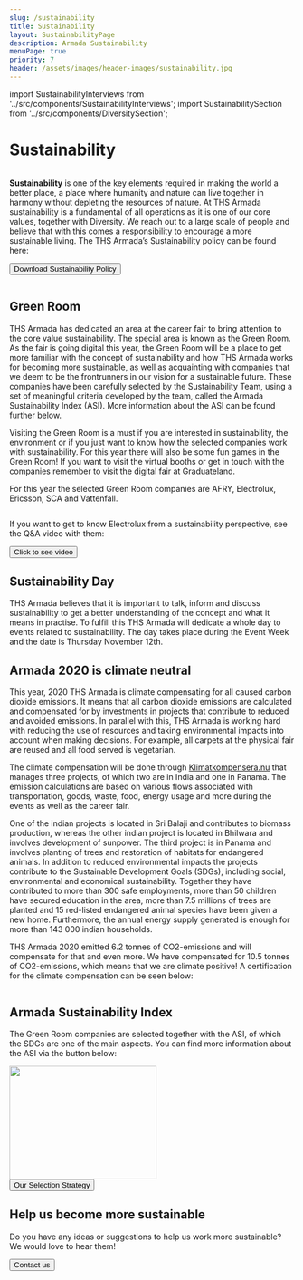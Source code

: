 ```yaml
---
slug: /sustainability
title: Sustainability
layout: SustainabilityPage
description: Armada Sustainability
menuPage: true
priority: 7
header: /assets/images/header-images/sustainability.jpg
---
```

import SustainabilityInterviews from '../src/components/SustainabilityInterviews'; 
import SustainabilitySection from '../src/components/DiversitySection';

<div className='sustainability-container'>

# Sustainability

  <img alt='' id='logo' src='/assets/sustainability-melon-nolabel.png'/>

   <p> <b id='sustainability-color'>Sustainability</b> is one of the key elements required in making the world a better place, a place where humanity and nature can live together in harmony without depleting the resources of nature. At THS Armada sustainability is a fundamental of all operations as it is one of our core values, together with Diversity. We reach out to a large scale of people and believe that with this comes a responsibility to encourage a more sustainable living. The THS Armada’s Sustainability policy can be found here: </p>

   <form id='submitForm' method='get' action='/assets/Sustainability_Diversity-Policy.pdf'>
      <button type='submit'>Download Sustainability Policy</button>
   </form>

<img alt='' className='background_Images middle' src='/assets/sustainability/circular_economy.jpg'/>

<SustainabilitySection left>

## Green Room

   THS Armada has dedicated an area at the career fair to bring attention to the core value sustainability. The special area is known as the Green Room. As the fair is going digital this year, the Green Room will be a place to get more familiar with the concept of sustainability and how THS Armada works for becoming more sustainable, as well as acquainting with companies that we deem to be the frontrunners in our vision for a sustainable future. These companies have been carefully selected by the Sustainability Team, using a set of meaningful criteria developed by the team, called the Armada Sustainability Index (ASI). More information about the ASI can be found further below.

  Visiting the Green Room is a must if you are interested in sustainability, the environment or if you just want to know how the selected companies work with sustainability. For this year there will also be some fun games in the Green Room! If you want to visit the virtual booths or get in touch with the companies remember to visit the digital fair at Graduateland.

  For this year the selected Green Room companies are AFRY, Electrolux, Ericsson, SCA and Vattenfall.

<img alt='' className='background_Images middle' src='/assets/sustainability/wall_of_sustainability.jpg'/>

If you want to get to know Electrolux from a sustainability perspective, see the Q&A video with them:

  <form id='submitForm' method='get' action="/assets/sustainability/ElectroluxQ&A.mp4" target='_blank'>
     <button type='submit'>Click to see video</button>
  </form>

</SustainabilitySection>
</div>

<div className='sustainability-day'>
   <div className='sustainability-container' style='padding-top: 0;'>

   <SustainabilitySection right>

## Sustainability Day

  THS Armada believes that it is important to talk, inform and discuss sustainability to get a better understanding of the concept and what it means in practise. To fulfill this THS Armada will dedicate a whole day to events related to sustainability. The day takes place during the Event Week and the date is Thursday November 12th.

   </SustainabilitySection>
   </div>
</div>

<div className='sustainability-container'>
<SustainabilitySection left>

## Armada 2020 is climate neutral

  This year, 2020 THS Armada is climate compensating for all caused carbon dioxide emissions. It means that all carbon dioxide emissions are calculated and compensated for by investments in projects that contribute to reduced and avoided emissions. In parallel with this, THS Armada is working hard with reducing the use of resources and taking environmental impacts into account when making decisions. For example, all carpets at the physical fair are reused and all food served is vegetarian.

  The climate compensation will be done through [Klimatkompensera.nu](https://klimatkompensera.se/) that manages three projects, of which two are in India and one in Panama. The emission calculations are based on various flows associated with transportation, goods, waste, food, energy usage and more during the events as well as the career fair.

  One of the indian projects is located in Sri Balaji and contributes to biomass production, whereas the other indian project is located in Bhilwara and involves development of sunpower. The third project is in Panama and involves planting of trees and restoration of habitats for endangered animals. In addition to reduced environmental impacts the projects contribute to the Sustainable Development Goals (SDGs), including social, environmental and economical sustainability. Together they have contributed to more than 300 safe employments, more than 50 children have secured education in the area, more than 7.5 millions of trees are planted and 15 red-listed endangered animal species have been given a new home. Furthermore, the annual energy supply generated is enough for more than 143 000 indian households.

THS Armada 2020 emitted 6.2 tonnes of CO2-emissions and will compensate for that and even more. We have compensated for 10.5 tonnes of CO2-emissions, which means that we are climate positive! A certification for the climate compensation can be seen below:

<img alt='' className='background_Images middle' src='/assets/klimatkompensation2020.jpg'/>

  </SustainabilitySection>

  <SustainabilitySection right>

## Armada Sustainability Index

  The Green Room companies are selected together with the ASI, of which the SDGs are one of the main aspects. You can find more information about the ASI via the button below:

  <img alt='' className='background_Images middle' src='/assets/sustainability/ASI_criteria_small.jpg' height='200em' width='260em'/>
  <form id='submitForm' method='get' action='/assets/sustainability/ASI_criteria.jpg'>
     <button type='submit'>Our Selection Strategy</button>
  </form>

  </SustainabilitySection>
</div>

<div className='sustainability-container'>
  <SustainabilitySection left>
  <SustainabilityInterviews/>
  </SustainabilitySection>
</div>

<div className='sustainability-container'>

  <SustainabilitySection right>

## Help us become more sustainable

   Do you have any ideas or suggestions to help us work more sustainable?  We would love to hear them!

   <form id='submitForm' method='get' action='/contact/'>
      <button type='submit'>Contact us</button>
   </form>

  </SustainabilitySection>

</div>
